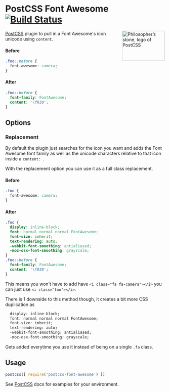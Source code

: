 # PostCSS Font Awesome [![Build Status][ci-img]][ci]

<img align="right" width="135" height="95"
     title="Philosopher’s stone, logo of PostCSS"
     src="http://postcss.github.io/postcss/logo-leftp.svg">

[PostCSS] plugin to pull in a Font Awesome's icon unicode using `content`.

[PostCSS]: https://github.com/postcss/postcss
[ci-img]:  https://travis-ci.org/dan-gamble/postcss-font-awesome.svg
[ci]:      https://travis-ci.org/dan-gamble/postcss-font-awesome

#### Before
```css
.foo::before {
  font-awesome: camera;
}
```

#### After
```css
.foo::before {
  font-family: FontAwesome;
  content: '\f030';
}
```

## Options

### Replacement
By default the plugin just searches for the icon you want and adds the Font Awesome font family as well as the unicode characters relative to that icon inside a `content: `.

With the replacement option you can use it as a full class replacement.

#### Before
```css
.foo {
  font-awesome: camera;
}
```

#### After
```css
.foo {
  display: inline-block;
  font: normal normal normal FontAwesome;
  font-size: inherit;
  text-rendering: auto;
  -webkit-font-smoothing: antialiased;
  -moz-osx-font-smoothing: grayscale;
}
.foo::before {
  font-family: FontAwesome;
  content: '\f030';
}
```

This means you won't have to add have `<i class="fa fa-camera"></i>` you can just use `<i class="foo"></i>`.

There is 1 downside to this method though, it creates a bit more CSS duplication as
```css
  display: inline-block;
  font: normal normal normal FontAwesome;
  font-size: inherit;
  text-rendering: auto;
  -webkit-font-smoothing: antialiased;
  -moz-osx-font-smoothing: grayscale;
```

Gets added everytime you use it instead of being on a single `.fa` class.

## Usage

```js
postcss([ require('postcss-font-awesome') ])
```

See [PostCSS] docs for examples for your environment.

